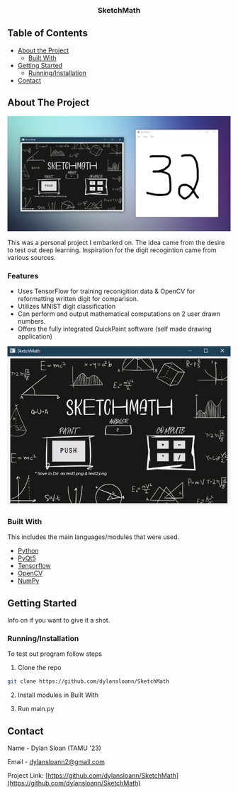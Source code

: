 
<br />
<p align="center">
  <!-- <a href="https://github.com/dylansloann/SketchMath">
    <img src="images/logo.png" alt="Logo" width="500" height="100">
  </a> -->

  <h3 align="center">SketchMath</h3>

  <!-- <p align="center">
     A photomath alternative. -->


<!-- TABLE OF CONTENTS -->
## Table of Contents

* [About the Project](#about-the-project)
  * [Built With](#built-with)
* [Getting Started](#getting-started)
  * [Running/Installation](#Running/Installation)
* [Contact](#contact)




<!-- ABOUT THE PROJECT -->
## About The Project

![Product Name Screen Shot][product-screenshot]

This was a personal project I embarked on. The idea came from the desire to test out deep learning. Inspiration for the digit recogintion came from various sources.

### Features
* Uses TensorFlow for training reconigition data & OpenCV for reformatting written digit for comparison.
* Utilizes MNIST digit classification
* Can perform and output mathematical computations on 2 user drawn numbers.
* Offers the fully integrated QuickPaint software (self made drawing application)

![Product Name Screen Shot][product-screenshot2]

### Built With
This includes the main languages/modules that were used.
* [Python](https://jquery.com)
* [PyQt5](https://pypi.org/project/PyQt5/)
* [Tensorflow](https://www.tensorflow.org/)
* [OpenCV](https://pypi.org/project/opencv-python/)
* [NumPy](https://numpy.org/)



<!-- GETTING STARTED -->
## Getting Started

Info on if you want to give it a shot.

### Running/Installation

To test out program follow steps

1. Clone the repo
```sh
git clone https://github.com/dylansloann/SketchMath
```
2. Install modules in Built With

3. Run main.py


<!-- CONTACT -->
## Contact

Name - Dylan Sloan (TAMU '23)

Email - dylansloann2@gmail.com

Project Link: [https://github.com/dylansloann/SketchMath](https://github.com/dylansloann/SketchMath)

[product-screenshot]: images/showcase3.png
[product-screenshot2]: images/showcase4.png
